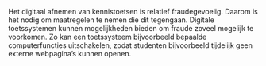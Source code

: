 Het digitaal afnemen van kennistoetsen is relatief fraudegevoelig. Daarom is het nodig om maatregelen te nemen die dit tegengaan. Digitale toetssystemen kunnen mogelijkheden bieden om fraude zoveel mogelijk te voorkomen. Zo kan een toetssysteem bijvoorbeeld bepaalde computerfuncties uitschakelen, zodat studenten bijvoorbeeld tijdelijk geen externe webpagina’s kunnen openen.